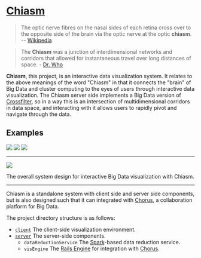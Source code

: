 # [Chiasm](http://www.merriam-webster.com/audio.php?file=chiasm02&word=chiasm&text=)

> The optic nerve fibres on the nasal sides of each retina cross over to the opposite side of the brain via the optic nerve at the optic **chiasm**. -- [Wikipedia](http://en.wikipedia.org/wiki/Optic_chiasm)

> The **Chiasm** was a junction of interdimensional networks and corridors that allowed for instantaneous travel over long distances of space. - [Dr. Who](http://tardis.wikia.com/wiki/Chiasm)

**Chiasm**, this project, is an interactive data visualization system. It relates to the above meanings of the word "Chiasm" in that it connects the "brain" of Big Data and cluster computing to the eyes of users through interactive data visualization. The Chiasm server side implements a Big Data version of [Crossfilter](http://square.github.io/crossfilter/), so in a way this is an intersection of multidimensional corridors in data space, and interacting with it allows users to rapidly pivot and navigate through the data.

## Examples
[![](http://bl.ocks.org/curran/raw/3f0b1128d74308fc8fe1/thumbnail.png)](http://bl.ocks.org/curran/3f0b1128d74308fc8fe1)
[![](http://bl.ocks.org/curran/raw/4ce2ee825811f1c32125/thumbnail.png)](http://bl.ocks.org/curran/4ce2ee825811f1c32125)
[![](http://bl.ocks.org/curran/raw/5a9767b5c23982c89632/thumbnail.png)](http://bl.ocks.org/curran/5a9767b5c23982c89632)

---------------------------------------
![](http://curran.github.io/images/chiasm/vis_flow.png)

The overall system design for interactive Big Data visualization with Chiasm.

---------------------------------------

Chiasm is a standalone system with client side and server side components, but is also designed such that it can integrated with [Chorus](https://github.com/Chorus/chorus), a collaboration platform for Big Data.

The project directory structure is as follows:

 * [`client`](client) The client-side visualization environment.
 * [`server`](server) The server-side components.
   * `dataReductionService` The [Spark](https://spark.apache.org/)-based data reduction service.
   * `visEngine` The [Rails Engine](http://guides.rubyonrails.org/engines.html) for integration with [Chorus](https://github.com/Chorus/chorus).
